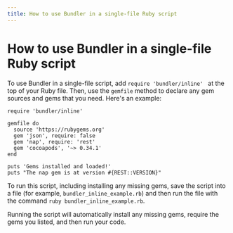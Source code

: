 ```yaml
---
title: How to use Bundler in a single-file Ruby script
---
```


# How to use Bundler in a single-file Ruby script

To use Bundler in a single-file script, add `require 'bundler/inline' ` at the top of your Ruby file. Then, use the `gemfile` method to declare any gem sources and gems that you need. Here's an example:

	
	require 'bundler/inline'

	gemfile do
 	  source 'https://rubygems.org'
 	  gem 'json', require: false
  	  gem 'nap', require: 'rest'
  	  gem 'cocoapods', '~> 0.34.1'
	end

	puts 'Gems installed and loaded!'
	puts "The nap gem is at version #{REST::VERSION}"


To run this script, including installing any missing gems, save the script into a file (for example, `bundler_inline_example.rb`) and then run the file with the command `ruby bundler_inline_example.rb`.

Running the script will automatically install any missing gems, require the gems you listed, and then run your code.
